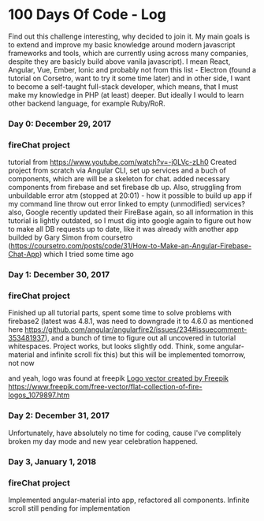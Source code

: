 # 100 Days Of Code - Log

Find out this challenge interesting, why decided to join it.
My main goals is to extend and improve my basic knowledge around modern javascript frameworks and tools, which are currently using across many companies, despite they are basicly build above vanila javascript). I mean React, Angular, Vue, Ember, Ionic and probably not from this list - Electron (found a tutorial on Corsetro, want to try it some time later) and in other side, I want to become a self-taught full-stack developer, which means, that I must make my knowledge in PHP (at least) deeper. But ideally I would to learn other backend language, for example Ruby/RoR.

### Day 0: December 29, 2017

### fireChat project
tutorial from https://www.youtube.com/watch?v=-j0LVc-zLh0
Created project from scratch via Angular CLI, set up services and a buch of components, which are will be a skeleton for chat. added necessary components from firebase and set firebase db up.
Also, struggling from unbuildable error atm (stopped at 20:01) - how it possible to build up app if my command line throw out error linked to empty (unmodified) services? also, Google recently updated their FireBase again, so all information in this tutorial is lightly outdated, so I must dig into google again to figure out how to make all DB requests up to date, like it was already with another app builded by Gary Simon from coursetro (https://coursetro.com/posts/code/31/How-to-Make-an-Angular-Firebase-Chat-App) which I tried some time ago

### Day 1: December 30, 2017

### fireChat project
 Finished up all tutorial parts, spent some time to solve problems with firebase2 (latest was 4.8.1, was need to downgrade it to 4.6.0 as mentioned here https://github.com/angular/angularfire2/issues/234#issuecomment-353481937), and a bunch of time to figure out all uncovered in tutorial whitespaces. Project works, but looks slightly odd. Think, some angular-material and infinite scroll fix this) but this will be implemented tomorrow, not now

and yeah, logo was found at freepik <a href="https://www.freepik.com/free-photos-vectors/logo">Logo vector created by Freepik</a> https://www.freepik.com/free-vector/flat-collection-of-fire-logos_1079897.htm

### Day 2: December 31, 2017

Unfortunately, have absolutely no time for coding, cause I've complitely broken my day mode and new year celebration happened.

### Day 3, January 1, 2018

### fireChat project

Implemented angular-material into app, refactored all components. Infinite scroll still pending for implementation
